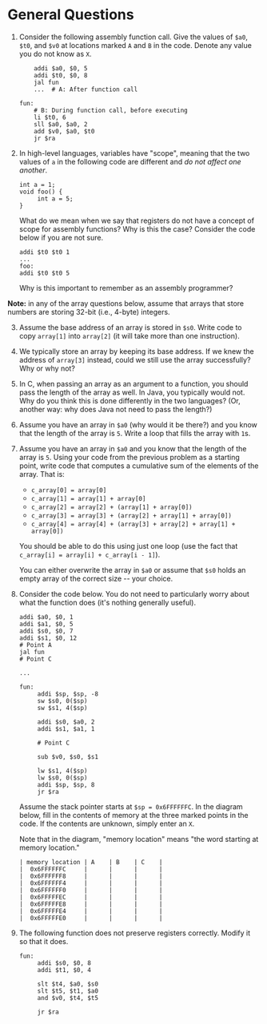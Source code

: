 # General Questions

1. Consider the following assembly function call.
    Give the values of `$a0`, `$t0`, and `$v0` at locations marked `A` and `B`
    in the code.
    Denote any value you do not know as `X`.

    ```
        addi $a0, $0, 5
        addi $t0, $0, 8
        jal fun
        ...  # A: After function call

    fun:
        # B: During function call, before executing
        li $t0, 6
        sll $a0, $a0, 2
        add $v0, $a0, $t0
        jr $ra
    ```

2. In high-level languages,
   variables have "scope",
   meaning that the two values of `a` in the following code are different and
   *do not affect one another*.
   ```
   int a = 1;
   void foo() {
        int a = 5;
   }
   ```
   What do we mean when we say that registers do not have a concept of scope
   for assembly functions?
   Why is this the case?
   Consider the code below if you are not sure.
   ```
   addi $t0 $t0 1
   ...
   foo:
   addi $t0 $t0 5
   ```
   Why is this important to remember as an assembly programmer?

**Note:** in any of the array questions below,
assume that arrays that store numbers are storing 32-bit (i.e., 4-byte)
integers.

3. Assume the base address of an array is stored in `$s0`.
   Write code to copy `array[1]` into `array[2]`
   (it will take more than one instruction).

4. We typically store an array by keeping its base address.
   If we knew the address of `array[3]` instead,
   could we still use the array successfully?
   Why or why not?

5. In C, when passing an array as an argument to a function,
   you should pass the length of the array as well.
   In Java, you typically would not.
   Why do you think this is done differently in the two languages?
   (Or, another way: why does Java not need to pass the length?)

6. Assume you have an array in `$a0`
   (why would it be there?)
   and you know that the length of the array is `5`.
   Write a loop that fills the array with `1`s.

7. Assume you have an array in `$a0`
   and you know that the length of the array is `5`.
   Using your code from the previous problem as a starting point,
   write code that computes a cumulative sum of the elements of the array.
   That is:
   * `c_array[0] = array[0]`
   * `c_array[1] = array[1] + array[0]`
   * `c_array[2] = array[2] + (array[1] + array[0])`
   * `c_array[3] = array[3] + (array[2] + array[1] + array[0])`
   * `c_array[4] = array[4] + (array[3] + array[2] + array[1] + array[0])`

   You should be able to do this using just one loop
   (use the fact that `c_array[i] = array[i] + c_array[i - 1]`).

   You can either overwrite the array in `$a0` or assume that `$s0` holds an
   empty array of the correct size -- your choice.

8. Consider the code below.
   You do not need to particularly worry about what the function does
   (it's nothing generally useful).
   ```
   addi $a0, $0, 1
   addi $a1, $0, 5
   addi $s0, $0, 7
   addi $s1, $0, 12
   # Point A
   jal fun
   # Point C

   ...

   fun:
        addi $sp, $sp, -8
        sw $s0, 0($sp)
        sw $s1, 4($sp)

        addi $s0, $a0, 2
        addi $s1, $a1, 1

        # Point C

        sub $v0, $s0, $s1

        lw $s1, 4($sp)
        lw $s0, 0($sp)
        addi $sp, $sp, 8
        jr $ra
   ```

   Assume the stack pointer starts at `$sp = 0x6FFFFFFC`.
   In the diagram below,
   fill in the contents of memory at the three marked points in the code.
   If the contents are unknown, simply enter an `X`.

   Note that in the diagram,
   "memory location" means "the word starting at memory location."
   ```
   | memory location | A    | B    | C    |
   |  0x6FFFFFFC     |      |      |      |
   |  0x6FFFFFF8     |      |      |      |
   |  0x6FFFFFF4     |      |      |      |
   |  0x6FFFFFF0     |      |      |      |
   |  0x6FFFFFEC     |      |      |      |
   |  0x6FFFFFE8     |      |      |      |
   |  0x6FFFFFE4     |      |      |      |
   |  0x6FFFFFE0     |      |      |      |
   ```

9. The following function does not preserve registers correctly.
   Modify it so that it does.

   ```
   fun:
        addi $s0, $0, 8
        addi $t1, $0, 4

        slt $t4, $a0, $s0
        slt $t5, $t1, $a0
        and $v0, $t4, $t5

        jr $ra
   ```
